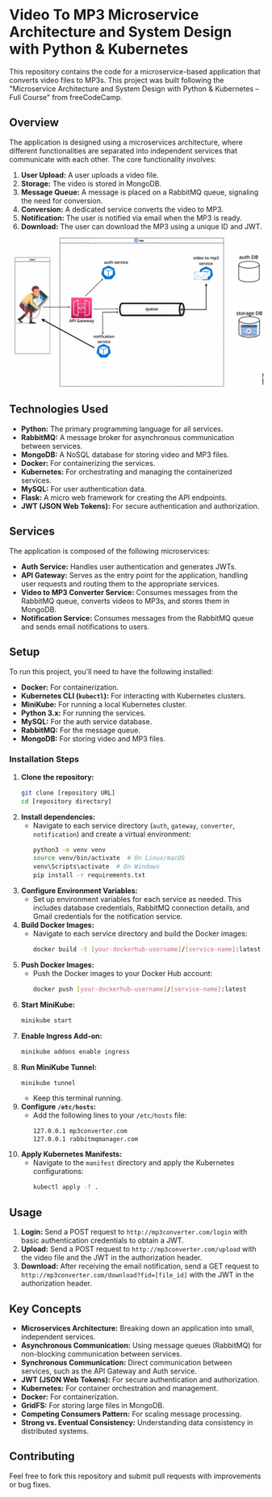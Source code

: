 # Video To MP3 Microservice Architecture and System Design with Python & Kubernetes

This repository contains the code for a microservice-based application that converts video files to MP3s. This project was built following the "Microservice Architecture and System Design with Python & Kubernetes – Full Course" from freeCodeCamp.

## Overview

The application is designed using a microservices architecture, where different functionalities are separated into independent services that communicate with each other. The core functionality involves:

1.  **User Upload:** A user uploads a video file.
2.  **Storage:** The video is stored in MongoDB.
3.  **Message Queue:** A message is placed on a RabbitMQ queue, signaling the need for conversion.
4.  **Conversion:** A dedicated service converts the video to MP3.
5.  **Notification:** The user is notified via email when the MP3 is ready.
6.  **Download:** The user can download the MP3 using a unique ID and JWT.

![Alt text](img/img.png?raw=true "Video-2-Mp3")

## Technologies Used

*   **Python:** The primary programming language for all services.
*   **RabbitMQ:** A message broker for asynchronous communication between services.
*   **MongoDB:** A NoSQL database for storing video and MP3 files.
*   **Docker:** For containerizing the services.
*   **Kubernetes:** For orchestrating and managing the containerized services.
*   **MySQL:** For user authentication data.
*   **Flask:** A micro web framework for creating the API endpoints.
*   **JWT (JSON Web Tokens):** For secure authentication and authorization.

## Services

The application is composed of the following microservices:

*   **Auth Service:** Handles user authentication and generates JWTs.
*   **API Gateway:** Serves as the entry point for the application, handling user requests and routing them to the appropriate services.
*   **Video to MP3 Converter Service:** Consumes messages from the RabbitMQ queue, converts videos to MP3s, and stores them in MongoDB.
*   **Notification Service:** Consumes messages from the RabbitMQ queue and sends email notifications to users.

## Setup

To run this project, you'll need to have the following installed:

*   **Docker:** For containerization.
*   **Kubernetes CLI (`kubectl`):** For interacting with Kubernetes clusters.
*   **MiniKube:** For running a local Kubernetes cluster.
*   **Python 3.x:** For running the services.
*   **MySQL:** For the auth service database.
*   **RabbitMQ:** For the message queue.
*   **MongoDB:** For storing video and MP3 files.

### Installation Steps

1.  **Clone the repository:**
    ```bash
    git clone [repository URL]
    cd [repository directory]
    ```
2.  **Install dependencies:**
    *   Navigate to each service directory (`auth`, `gateway`, `converter`, `notification`) and create a virtual environment:
        ```bash
        python3 -m venv venv
        source venv/bin/activate  # On Linux/macOS
        venv\Scripts\activate  # On Windows
        pip install -r requirements.txt
        ```
3.  **Configure Environment Variables:**
    *   Set up environment variables for each service as needed. This includes database credentials, RabbitMQ connection details, and Gmail credentials for the notification service.
4.  **Build Docker Images:**
    *   Navigate to each service directory and build the Docker images:
        ```bash
        docker build -t [your-dockerhub-username]/[service-name]:latest .
        ```
5.  **Push Docker Images:**
    *   Push the Docker images to your Docker Hub account:
        ```bash
        docker push [your-dockerhub-username]/[service-name]:latest
        ```
6.  **Start MiniKube:**
    ```bash
    minikube start
    ```
7.  **Enable Ingress Add-on:**
    ```bash
    minikube addons enable ingress
    ```
8.  **Run MiniKube Tunnel:**
    ```bash
    minikube tunnel
    ```
    *   Keep this terminal running.
9.  **Configure `/etc/hosts`:**
    *   Add the following lines to your `/etc/hosts` file:
        ```
        127.0.0.1 mp3converter.com
        127.0.0.1 rabbitmqmanager.com
        ```
10. **Apply Kubernetes Manifests:**
    *   Navigate to the `manifest` directory and apply the Kubernetes configurations:
        ```bash
        kubectl apply -f .
        ```

## Usage

1.  **Login:** Send a POST request to `http://mp3converter.com/login` with basic authentication credentials to obtain a JWT.
2.  **Upload:** Send a POST request to `http://mp3converter.com/upload` with the video file and the JWT in the authorization header.
3.  **Download:** After receiving the email notification, send a GET request to `http://mp3converter.com/download?fid=[file_id]` with the JWT in the authorization header.

## Key Concepts

*   **Microservices Architecture:** Breaking down an application into small, independent services.
*   **Asynchronous Communication:** Using message queues (RabbitMQ) for non-blocking communication between services.
*   **Synchronous Communication:** Direct communication between services, such as the API Gateway and Auth service.
*   **JWT (JSON Web Tokens):** For secure authentication and authorization.
*   **Kubernetes:** For container orchestration and management.
*   **Docker:** For containerization.
*   **GridFS:** For storing large files in MongoDB.
*   **Competing Consumers Pattern:** For scaling message processing.
*   **Strong vs. Eventual Consistency:** Understanding data consistency in distributed systems.

## Contributing

Feel free to fork this repository and submit pull requests with improvements or bug fixes.
